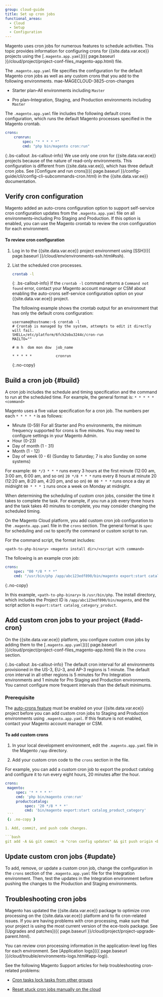 ```yaml
---
group: cloud-guide
title: Set up cron jobs
functional_areas:
  - Cloud
  - Setup
  - Configuration
---
```


Magento uses cron jobs for numerous features to schedule activities. This topic provides information for configuring crons for {{site.data.var.ece}} projects using the [`.magento.app.yaml`]({{ page.baseurl }}/cloud/project/project-conf-files_magento-app.html) file.

The `.magento.app.yaml` file specifies the configuration for the default Magento cron jobs as well as any custom crons that you add to the following environments.
mae-MAGECLOUD-3825-cron-changes
* Starter plan–All environments including `Master`

* Pro plan–Integration, Staging, and Production environments including `Master`

The `.magento.app.yaml` file includes the following default crons configuration, which runs the default Magento processes specified in the Magento crontab.

```yaml
crons:
    cronrun:
        spec: "* * * * *"
        cmd: "php bin/magento cron:run"
```

{:.bs-callout .bs-callout-info}
We use only one cron for {{site.data.var.ece}} projects because of the nature of read-only environments. This configuration is different from {{site.data.var.ee}}, which has three default cron jobs. See [Configure and run crons]({{ page.baseurl }}/config-guide/cli/config-cli-subcommands-cron.html) in the {{site.data.var.ee}} documentation.

## Verify cron configuration

Magento added an auto-crons configuration option to support self-service cron configuration updates from the `.magento.app.yaml` file on all environments–including Pro Staging and Production. If this option is enabled, you can use the Magento crontab to review the cron configuration for each environment.

####  To review cron configuration

1. Log in to the {{site.data.var.ece}} project environment using [SSH]({{ page.baseurl }}/cloud/env/environments-ssh.html#ssh).

1. List the scheduled cron processes.

   ```bash
   crontab -l
   ```

   {: .bs-callout-info}
   If the `crontab -l` command returns a `Command not found` error, contact your Magento account manager or CSM about enabling the auto-crons self-service configuration option on your {{site.data.var.ece}} project.

   The following example shows the crontab output for an environment that has only the default crons configuration:

   ```terminal
   username@hostname:~$ crontab -l
   # Crontab is managed by the system, attempts to edit it directly will fail.
   SHELL=/etc/platform/6fck2obu3244c/cron-run
   MAILTO=""

   # m h  dom mon dow  job_name

   * * * * *           cronrun
   ```
   {:.no-copy}
    
## Build a cron job {#build}

A cron job includes the schedule and timing specification and the command to run at the scheduled time. For example, the general format is: `* * * * * <command>`

Magento uses a five value specification for a cron job. The numbers per each `* * * * *` is as follows:

* Minute (0-59)  For all Starter and Pro environments, the minimum frequency supported for crons is five minutes. You may need to configure settings in your Magento Admin.
* Hour (0-23)
* Day of month (1 - 31)
* Month (1 - 12)
* Day of week (0 - 6) (Sunday to Saturday; 7 is also Sunday on some systems)

For example:
`00 */3 * * *` runs every 3 hours at the first minute (12:00 am, 3:00 am, 6:00 am, and so on) `20 */8 * * *` runs every 8 hours at minute 20 (12:20 am, 8:20 am, 4:20 pm, and so on) `00 00 * * *` runs once a day at midnight `00 * * * 1` runs once a week on Monday at midnight.

When determining the scheduling of custom cron jobs, consider the time it takes to complete the task. For example, if you run a job every three hours and the task takes 40 minutes to complete, you may consider changing the scheduled timing.

On the Magento Cloud platform, you add custom cron job configuration to the `.magento.app.yaml` file in the `crons` section. The general format is `spec` for scheduling and `cmd` to specify the command or custom script to run.

For the command script, the format includes:

`<path-to-php-binary> <magento install dir>/<script with command>`

The following is an example cron job:

```yaml
crons:
    spec: "00 */8 * * *"
    cmd: "/usr/bin/php /app/abc123edf890/bin/magento export:start catalog_category_product"
```
{:.no-copy}

In this example, `<path-to-php-binary>` is `/usr/bin/php`. The install directory, which includes the Project ID is `/app/abc123edf890/bin/magento`, and the script action is `export:start catalog_category_product`.

## Add custom cron jobs to your project {#add-cron}

On the {{site.data.var.ece}} platform, you configure custom cron jobs by adding them to the [`.magento.app.yaml`]({{ page.baseurl }}/cloud/project/project-conf-files_magento-app.html) file in the `crons` section.

{:.bs-callout .bs-callout-info}
The default cron interval for all environments provisioned in the US-3, EU-3, and AP-3 regions is 1 minute. The default cron interval in all other regions is 5 minutes for Pro Integration environments and 1 minute for Pro Staging and Production environments. You cannot configure more frequent intervals than the default minimums.

### Prerequisite

The [auto-crons feature](#verify-cron-configuration) must be enabled on your {{site.data.var.ece}} project before you can add custom cron jobs to Staging and Production environments using `.magento.app.yaml`. If this feature is not enabled, contact your Magento account manager or CSM.

#### To add custom crons

1. In your local development environment, edit the `.magento.app.yaml` file in the Magento `/app` directory.

1. Add your custom cron code to the `crons` section in the file.

For example, you can add a custom cron job to export the product catalog and configure it to run every eight hours, 20 minutes after the hour.

   ```yaml
   crons:
    magento:
        spec: '* * * * *'
        cmd: 'php bin/magento cron:run'
        productcatalog:
            spec: '20 */8 * * *'
            cmd: 'bin/magento export:start catalog_product_category'
    ```
    {: .no-copy }

1. Add, commit, and push code changes.

   ```bash
   git add -A && git commit -m "cron config updates" && git push origin <branch-name>
   ```

## Update custom cron jobs {#update}

To add, remove, or update a custom cron job, change the configuration in the `crons` section of the `.magento.app.yaml` file for the Integration environment. Then, test the updates in the Integration environment before pushing the changes to the Production and Staging environments.

## Troubleshooting cron jobs

Magento has updated the {{site.data.var.ece}} package to optimize cron processing on the {{site.data.var.ece}} platform and to fix cron-related issues. If you are having problems with cron processing, make sure that your project is using the most current version of the ece-tools package. See [Upgrades and patches]({{ page.baseurl }}/cloud/project/project-upgrade-parent.html).

You can review cron processing information in the application-level log files for each environment. See [Application logs]({{ page.baseurl }}/cloud/trouble/environments-logs.html#app-log)).

See the following Magento Support articles for help troubleshooting cron-related problems:

* [Cron tasks lock tasks from other groups](https://support.magento.com/hc/en-us/articles/360029219812-Cron-tasks-lock-tasks-from-other-groups)

* [Reset stuck cron jobs manually on the cloud](https://support.magento.com/hc/en-us/articles/360000097713-Reset-stuck-Magento-cron-jobs-manually-on-Cloud)
